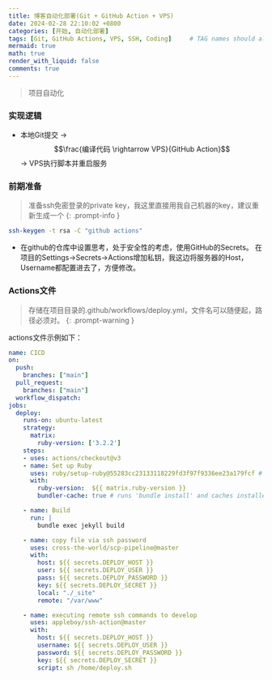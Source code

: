 ```yaml
---
title: 博客自动化部署(Git + GitHub Action + VPS)
date: 2024-02-28 22:10:02 +0800
categories: [开始, 自动化部署]
tags: [Git, GitHub Actions, VPS, SSH, Coding]     # TAG names should always be lowercase
mermaid: true
math: true
render_with_liquid: false
comments: true
---
```


> 项目自动化

### 实现逻辑

- 本地Git提交 $\rightarrow$ $$\frac{编译代码 \rightarrow VPS}{GitHub Action}$$ $\rightarrow$ VPS执行脚本并重启服务

### 前期准备

> 准备ssh免密登录的private key，我这里直接用我自己机器的key，建议重新生成一个
{: .prompt-info }

``` bash
ssh-keygen -t rsa -C "github actions"
```

- 在github的仓库中设置思考，处于安全性的考虑，使用GitHub的Secrets。 在项目的Settings->Secrets->Actions增加私钥，我这边将服务器的Host，Username都配置进去了，方便修改。

### Actions文件

> 存储在项目目录的.github/workflows/deploy.yml，文件名可以随便起，路径必须对。
{: .prompt-warning }

actions文件示例如下：

``` yml
name: CICD
on:
  push:
    branches: ["main"]
  pull_request:
    branches: ["main"]
  workflow_dispatch:
jobs:
  deploy:
    runs-on: ubuntu-latest
    strategy:
      matrix:
        ruby-version: ['3.2.2']
    steps:
    - uses: actions/checkout@v3
    - name: Set up Ruby
      uses: ruby/setup-ruby@55283cc23133118229fd3f97f9336ee23a179fcf # v1.146.0
      with:
        ruby-version:  ${{ matrix.ruby-version }}
        bundler-cache: true # runs 'bundle install' and caches installed gems automatically

    - name: Build
      run: |
        bundle exec jekyll build

    - name: copy file via ssh password
      uses: cross-the-world/scp-pipeline@master
      with:
        host: ${{ secrets.DEPLOY_HOST }}
        user: ${{ secrets.DEPLOY_USER }}
        pass: ${{ secrets.DEPLOY_PASSWORD }}
        key: ${{ secrets.DEPLOY_SECRET }}
        local: "./_site"
        remote: "/var/www"

    - name: executing remote ssh commands to develop
      uses: appleboy/ssh-action@master
      with:
        host: ${{ secrets.DEPLOY_HOST }}
        username: ${{ secrets.DEPLOY_USER }}
        password: ${{ secrets.DEPLOY_PASSWORD }}
        key: ${{ secrets.DEPLOY_SECRET }}
        script: sh /home/deploy.sh
```
